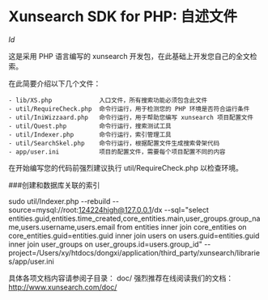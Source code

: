 Xunsearch SDK for PHP: 自述文件
==============================
$Id$

这是采用 PHP 语言编写的 xunsearch 开发包，在此基础上开发您自己的全文检索。

在此简要介绍以下几个文件：

    - lib/XS.php             入口文件，所有搜索功能必须包含此文件
    - util/RequireCheck.php  命令行运行，用于检测您的 PHP 环境是否符合运行条件
    - util/IniWizzaard.php   命令行运行，用于帮助您编写 xunsearch 项目配置文件
    - util/Quest.php         命令行运行，搜索测试工具
    - util/Indexer.php       命令行运行，索引管理工具
    - util/SearchSkel.php    命令行运行，根据配置文件生成搜索骨架代码
    - app/user.ini           项目的配置文件，需要每个项目配置不同的内容
    

在开始编写您的代码前强烈建议执行 util/RequireCheck.php 以检查环境。

###创建和数据库关联的索引

sudo util/Indexer.php --rebuild --source=mysql://root:124224high@127.0.0.1/dx --sql="select entities.guid,entities.time_created,core_entities.main,user_groups.group_name,users.username,users.email from entities inner join core_entities on core_entities.guid=entities.guid inner join users on users.guid=entities.guid inner join user_groups on user_groups.id=users.group_id" --project=/Users/xy/htdocs/dongxi/application/third_party/xunsearch/libraries/app/user.ini





具体各项文档内容请参阅子目录： doc/ 
强烈推荐在线阅读我们的文档：<http://www.xunsearch.com/doc/>

